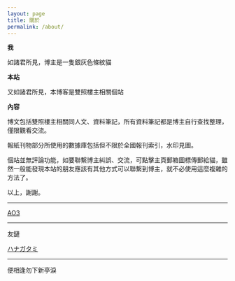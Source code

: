 ```yaml
---
layout: page
title: 關於
permalink: /about/
---
```



**我** 

如諸君所見，博主是一隻銀灰色條紋貓

**本站**

又如諸君所見，本博客是雙照樓主相關個站

**內容**

博文包括雙照樓主相關同人文、資料筆記，所有資料筆記都是博主自行查找整理，僅限觀看交流。

報紙刊物部分所使用的數據庫包括但不限於全國報刊索引，水印見圖。

個站並無評論功能，如要聯繫博主糾誤、交流，可點擊主頁郵箱圖標傳郵給貓，雖然一般能發現本站的朋友應該有其他方式可以聯繫到博主，就不必使用這麼複雜的方法了。

以上，謝謝。


* * *

[AO3](https://archiveofourown.org/users/xxfive/pseuds/silvertabby)

* * *

友鏈

[ハナガタミ](https://kanransya.github.io/nami-jetcoaster/about/)


* * *

便相逢勿下新亭淚
